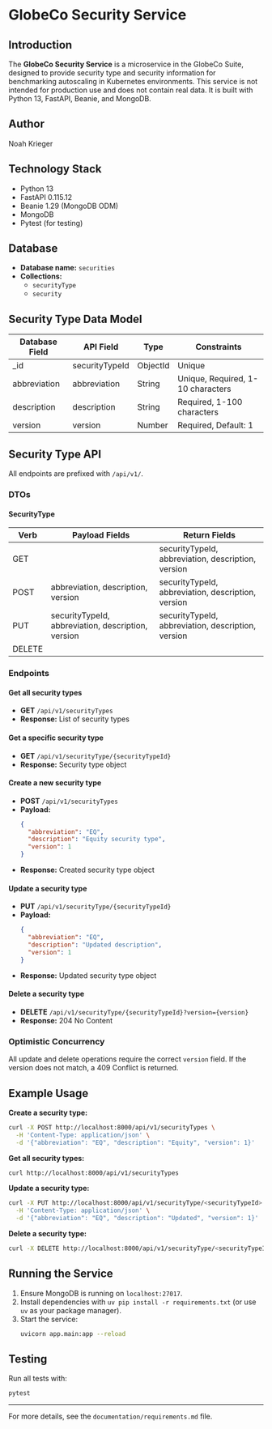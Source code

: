 # GlobeCo Security Service

## Introduction
The **GlobeCo Security Service** is a microservice in the GlobeCo Suite, designed to provide security type and security information for benchmarking autoscaling in Kubernetes environments. This service is not intended for production use and does not contain real data. It is built with Python 13, FastAPI, Beanie, and MongoDB.

## Author
Noah Krieger

## Technology Stack
- Python 13
- FastAPI 0.115.12
- Beanie 1.29 (MongoDB ODM)
- MongoDB
- Pytest (for testing)

## Database
- **Database name:** `securities`
- **Collections:**
  - `securityType`
  - `security`

## Security Type Data Model

| Database Field | API Field         | Type      | Constraints                                  |
|---------------|------------------|-----------|----------------------------------------------|
| _id           | securityTypeId   | ObjectId  | Unique                                       |
| abbreviation  | abbreviation     | String    | Unique, Required, 1-10 characters            |
| description   | description      | String    | Required, 1-100 characters                   |
| version       | version          | Number    | Required, Default: 1                         |

## Security Type API

All endpoints are prefixed with `/api/v1/`.

### DTOs

#### SecurityType
| Verb | Payload Fields                        | Return Fields                                 |
|------|---------------------------------------|-----------------------------------------------|
| GET  |                                       | securityTypeId, abbreviation, description, version |
| POST | abbreviation, description, version     | securityTypeId, abbreviation, description, version |
| PUT  | securityTypeId, abbreviation, description, version | securityTypeId, abbreviation, description, version |
| DELETE |                                     |                                               |

### Endpoints

#### Get all security types
- **GET** `/api/v1/securityTypes`
- **Response:** List of security types

#### Get a specific security type
- **GET** `/api/v1/securityType/{securityTypeId}`
- **Response:** Security type object

#### Create a new security type
- **POST** `/api/v1/securityTypes`
- **Payload:**
  ```json
  {
    "abbreviation": "EQ",
    "description": "Equity security type",
    "version": 1
  }
  ```
- **Response:** Created security type object

#### Update a security type
- **PUT** `/api/v1/securityType/{securityTypeId}`
- **Payload:**
  ```json
  {
    "abbreviation": "EQ",
    "description": "Updated description",
    "version": 1
  }
  ```
- **Response:** Updated security type object

#### Delete a security type
- **DELETE** `/api/v1/securityType/{securityTypeId}?version={version}`
- **Response:** 204 No Content

### Optimistic Concurrency
All update and delete operations require the correct `version` field. If the version does not match, a 409 Conflict is returned.

## Example Usage

**Create a security type:**
```bash
curl -X POST http://localhost:8000/api/v1/securityTypes \
  -H 'Content-Type: application/json' \
  -d '{"abbreviation": "EQ", "description": "Equity", "version": 1}'
```

**Get all security types:**
```bash
curl http://localhost:8000/api/v1/securityTypes
```

**Update a security type:**
```bash
curl -X PUT http://localhost:8000/api/v1/securityType/<securityTypeId> \
  -H 'Content-Type: application/json' \
  -d '{"abbreviation": "EQ", "description": "Updated", "version": 1}'
```

**Delete a security type:**
```bash
curl -X DELETE http://localhost:8000/api/v1/securityType/<securityTypeId>?version=1
```

## Running the Service

1. Ensure MongoDB is running on `localhost:27017`.
2. Install dependencies with `uv pip install -r requirements.txt` (or use `uv` as your package manager).
3. Start the service:
   ```bash
   uvicorn app.main:app --reload
   ```

## Testing

Run all tests with:
```bash
pytest
```

---
For more details, see the `documentation/requirements.md` file.
